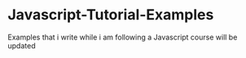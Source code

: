 # Javascript-Tutorial-Examples
 Examples that i write while i am following a Javascript course
 will be updated

